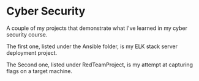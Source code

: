# Cyber Security
A couple of my projects that demonstrate what I've learned in my cyber security course. 

The first one, listed under the Ansible folder, is my ELK stack server deployment project.

The Second one, listed under RedTeamProject, is my attempt at capturing flags on a target machine.

